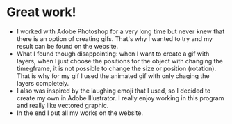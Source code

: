 # Great work!
* I worked with Adobe Photoshop for a very long time but never knew that there is an option of creating gifs. That's why I wanted to try and my result can be found on the website.
* What I found though disappointing: when I want to create a gif with layers, when I just choose the positions for the object with changing the timegframe, it is not possible to change the size or position (rotation). That is why for my gif I used the animated gif with only chaging the layers completely.
* I also was inspired by the laughing emoji that I used, so I decided to create my own in Adobe Illustrator. I really enjoy working in this program and really like vectored graphic.
* In the end I put all my works on the website.

